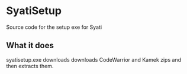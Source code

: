 # SyatiSetup
Source code for the setup exe for Syati

## What it does
syatisetup.exe downloads downloads CodeWarrior and Kamek zips and then extracts them.
